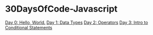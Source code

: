 # 30DaysOfCode-Javascript
 [Day 0: Hello, World.](https://www.hackerrank.com/challenges/30-hello-world/problem)
 [Day 1: Data Types](https://www.hackerrank.com/challenges/30-data-types/problem)
 [Day 2: Operators](https://www.hackerrank.com/challenges/30-operators/problem)
 [Day 3: Intro to Conditional Statements](https://www.hackerrank.com/challenges/30-conditional-statements/problem)
 